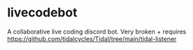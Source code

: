# livecodebot

A collaborative live coding discord bot. Very broken + requires https://github.com/tidalcycles/Tidal/tree/main/tidal-listener
